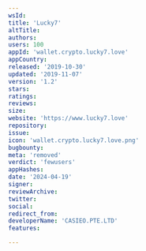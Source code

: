 ```yaml
---
wsId: 
title: 'Lucky7'
altTitle: 
authors: 
users: 100
appId: 'wallet.crypto.lucky7.love'
appCountry: 
released: '2019-10-30'
updated: '2019-11-07'
version: '1.2'
stars: 
ratings: 
reviews: 
size: 
website: 'https://www.lucky7.love'
repository: 
issue: 
icon: 'wallet.crypto.lucky7.love.png'
bugbounty: 
meta: 'removed'
verdict: 'fewusers'
appHashes: 
date: '2024-04-19'
signer: 
reviewArchive: 
twitter: 
social: 
redirect_from: 
developerName: 'CASIEO.PTE.LTD'
features: 

---
```


